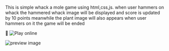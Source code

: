 This is simple whack a mole game using html,css,js.
when user hammers on whack the hammered whack image will be displayed and score is updated by 10 points
meanwhile the plant image will also appears when user hammers on it the game will be ended

🔗 ![Play online](https://whack-a-molee.netlify.app/)

![preview image](https://github.com/varunchandra10/Whack_a_mole/assets/119390276/6f505c83-a32b-46c3-92fe-9e80b55d63cc)



